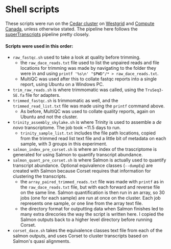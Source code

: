 # Shell scripts

These scripts were run on the [Cedar cluster](https://docs.computecanada.ca/wiki/Cedar) on [Westgrid](https://www.westgrid.ca/) and [Compute Canada](https://www.computecanada.ca/), unless otherwise stated. The pipeline here follows the [superTranscripts](https://github.com/Oshlack/Lace/wiki/Example:-Differential-Transcript-Usage-on-a-non-model-organism) pipeline pretty closely. 


#### Scripts were used in this order:
  - `raw_fastqc.sh` used to take a look at quality before trimming.
    - the `raw_dace_reads.txt` file used to list the unpaired reads and file locations for trimming was made by navigating to the folder they were in and using `printf '%s\n' "$PWD"/* > raw_dace_reads.txt`.
    - MultiQC was used after this to collate fastqc reports into a single report, using Ubuntu on a Windows PC. 
  - `trim_raw_reads.sh` is where trimmomatic was called, using the `TruSeq3-SE.fa` file for adapters.
  - `trimmed_fastqc.sh` is trimmomatic as well, and the `trimmed_read_list.txt` file was made using the `printf` command above.
    - As before, MultiQC was used to collate quality reports, again on Ubuntu and not the cluster. 
  - `trinity_assembly_skylake.sh` is where Trinity is used to assemble a _de novo_ transcriptome. The job took ~11.5 days to run.
    - `trinity_sample_list.txt` includes the file path locations, copied from the trimmed read list text file and a little bit of metadata on each sample, with 3 groups in this experiment.
  - `salmon_index_pre_corset.sh` is where an index of the trascriptome is generated for using Salmon to quantify transcript abundance. 
  - `salmon_quant_pre_corset.sh` is where Salmon is actually used to quantify transcript abundance. Optional equivalence classes (`--dumpEq`) are created with Salmon because Corset requires that information for clustering the transcripts.
    - the `array_paired_trimmed_reads.txt` file was made with `printf` as in the `raw_dace_reads.txt` file, but with each forward and reverse file on the same line. Salmon quantification is then run in an array, so 30 jobs (one for each sample) are run at once on the cluster. Each job represents one sample, or one line from the array text file. 
     - the directory format for outputting data when Salmon finishes led to many extra direcories the way the script is written here. I copied the Salmon outputs back to a higher level directory before running Corset. 
  - `corset_dace.sh` takes the equivalence classes text file from each of the salmon outputs, and uses Corset to cluster transcripts based on Salmon's quasi alignments. 
